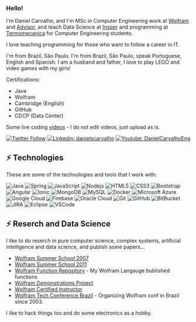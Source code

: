 ### Hello!

I'm Daniel Carvalho, and I'm MSc in Computer Engineering work at [Wolfram](www.wolfram.com) and [Advisor](https://www.advisor.net.br), 
and teach Data Science at [Insper](www.insper.com.br) and programming at [Termomecanica](http://ftt.com.br) for Computer Engineering students.

I love teaching programming for those who want to follow a career in IT.

I'm from Brazil, São Paulo. I'm from Brazil, São Paulo, speak Portuguese, English and Spanish. I am a husband and father, I love to play LEGO and video games with my girls!

Certifications:
- Java
- Wolfram
- Cambridge (English)
- GitHub
- CDCP (Data Center)

Some live coding [videos](https://www.youtube.com/channel/UCrDTgnnQA7bh-Ns1VRfShxg) - I do not edit videos, just upload as is.

[![Twitter Follow](https://img.shields.io/twitter/follow/danielscarvalho?style=social)](https://twitter.com/danielscarvalho)
[![Linkedin: danielscarvalho](https://img.shields.io/badge/-Linkedin-blue?style=flat-square&logo=Linkedin&logoColor=white&link=https://www.linkedin.com/in/danielscarvalho/)](https://www.linkedin.com/in/danielscarvalho/)
[![Youtube: DanielCarvalhoEng](https://img.shields.io/badge/-Youtube-red?style=flat-square&logo=Youtube&logoColor=white&link=https://www.youtube.com/c/DanielCarvalhoEng)](https://www.youtube.com/c/DanielCarvalhoEng)

## ⚡ Technologies

These are some of the technologies and tools that I work with:

![Java](https://img.shields.io/badge/-Java-007396?style=flat-square&logo=java)
![Spring](https://img.shields.io/badge/-Spring-6DB33F?style=flat-square&logo=spring&logoColor=white)
![JavaScript](https://img.shields.io/badge/-JavaScript-black?style=flat-square&logo=javascript)
![Nodejs](https://img.shields.io/badge/-Nodejs-339933?style=flat-square&logo=Node.js&logoColor=white)
![HTML5](https://img.shields.io/badge/-HTML5-E34F26?style=flat-square&logo=html5&logoColor=white)
![CSS3](https://img.shields.io/badge/-CSS3-1572B6?style=flat-square&logo=css3)
![Bootstrap](https://img.shields.io/badge/-Bootstrap-563D7C?style=flat-square&logo=bootstrap)
![Angular](https://img.shields.io/badge/-Angular-DD0031?style=flat-square&logo=angular)
![Ionic](https://img.shields.io/badge/-Ionic-3880FF?style=flat-square&logo=ionic&logoColor=white)
![MongoDB](https://img.shields.io/badge/-MongoDB-black?style=flat-square&logo=mongodb)
![MySQL](https://img.shields.io/badge/-MySQL-4479A1?style=flat-square&logo=mysql&logoColor=white)
![Docker](https://img.shields.io/badge/-Docker-2496ED?style=flat-square&logo=docker&logoColor=white)
![Microsoft Azure](https://img.shields.io/badge/Microsoft%20Azure-0089D6?style=flat-square&logo=microsoft-azure&logoColor=white)
![Google Cloud](https://img.shields.io/badge/Google%20Cloud-4285F4?style=flat-square&logo=google-cloud&logoColor=white)
![Firebase](https://img.shields.io/badge/Firebase-FFCA28?style=flat-square&logo=firebase&logoColor=white)
![Oracle Cloud](https://img.shields.io/badge/Oracle%20Cloud-F80000?style=flat-square&logo=oracle&logoColor=white)
![Git](https://img.shields.io/badge/-Git-black?style=flat-square&logo=git)
![GitHub](https://img.shields.io/badge/-GitHub-181717?style=flat-square&logo=github)
![BitBucket](https://img.shields.io/badge/-BitBucket-darkblue?style=flat-square&logo=bitbucket)
![JIRA](https://img.shields.io/badge/-JIRA-0052CC?style=flat-square&logo=jira)
![Eclipse](https://img.shields.io/badge/-Eclipse-2C2255?style=flat-square&logo=eclipse&logoColor=white)
![VSCode](https://img.shields.io/badge/-VSCode-007ACC?style=flat-square&logo=visual-studio-code&logoColor=white)

## ⚡ Reserch and Data Science

I like to do reserch in pure computer science, complex systems, artificial intelligence and data science, and publish some papers...

- [Wolfram Summer School 2007](https://education.wolfram.com/summer-school/alumni/2007/carvalho/)
- [Wolfram Summer School 2011](https://education.wolfram.com/summer-school/alumni/2011/carvalho/)
- [Wolfram Function Repository](https://resources.wolframcloud.com/FunctionRepository/search/?i=carvalho) - My Wolfram Langauge bublished functions
- [Wolfram Demonstrations Project](https://demonstrations.wolfram.com/search.html?query=carvalho)
- [Wolfram Certified Instructor](https://www.wolfram.com/wolfram-u/instructors/carvalho.html)
- [Wolfram Tech Conference Brazil](https://www.wolfram.com/events/virtual-conference-br/2020/) - Organizing Wolfram conf in Brazil since 2003.

I like to hack things too and do some electronics as a hobby.
